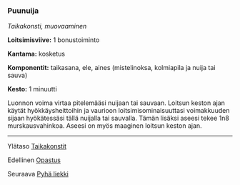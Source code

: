 ### Puunuija

*Taikakonsti, muovaaminen*

**Loitsimisviive:** 1 bonustoiminto

**Kantama:** kosketus

**Komponentit:** taikasana, ele, aines (mistelinoksa, kolmiapila ja nuija tai sauva)

**Kesto:** 1 minuutti

Luonnon voima virtaa pitelemääsi nuijaan tai sauvaan. Loitsun keston ajan käytät hyökkäysheittoihin ja vaurioon loitsimisominaisuuttasi voimakkuuden sijaan hyökätessäsi tällä nuijalla tai sauvalla. Tämän lisäksi aseesi tekee 1n8 murskausvahinkoa. Aseesi on myös maaginen loitsun keston ajan.

----

Ylätaso [Taikakonstit](0_piirin_taikakonstit.md)

Edellinen [Opastus](Opastus.md)

Seuraava [Pyhä liekki](Pyhä_liekki.md)